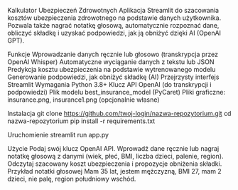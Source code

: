 Kalkulator Ubezpieczeń Zdrowotnych
Aplikacja Streamlit do szacowania kosztów ubezpieczenia zdrowotnego na podstawie danych użytkownika. Pozwala także nagrać notatkę głosową, automatycznie rozpoznać dane, obliczyć składkę i uzyskać podpowiedzi, jak ją obniżyć dzięki AI (OpenAI GPT).

Funkcje
Wprowadzanie danych ręcznie lub głosowo (transkrypcja przez OpenAI Whisper)
Automatyczne wyciąganie danych z tekstu lub JSON
Predykcja kosztu ubezpieczenia na podstawie wytrenowanego modelu
Generowanie podpowiedzi, jak obniżyć składkę (AI)
Przejrzysty interfejs Streamlit
Wymagania
Python 3.8+
Klucz API OpenAI (do transkrypcji i podpowiedzi)
Plik modelu best_insurance_model (PyCaret)
Pliki graficzne: insurance.png, insurance1.png (opcjonalnie własne)

Instalacja
git clone https://github.com/twoj-login/nazwa-repozytorium.git
cd nazwa-repozytorium
pip install -r requirements.txt

Uruchomienie
streamlit run app.py

Użycie
Podaj swój klucz OpenAI API.
Wprowadź dane ręcznie lub nagraj notatkę głosową z danymi (wiek, płeć, BMI, liczba dzieci, palenie, region).
Odczytaj szacowany koszt ubezpieczenia i propozycje obniżenia składki.
Przykład notatki głosowej
Mam 35 lat, jestem mężczyzną, BMI 27, mam 2 dzieci, nie palę, region południowy wschód.
